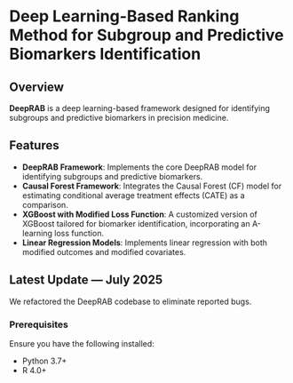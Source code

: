 # Deep Learning-Based Ranking Method for Subgroup and Predictive Biomarkers Identification

## Overview

**DeepRAB** is a deep learning-based framework designed for identifying subgroups and predictive biomarkers in precision medicine. 

## Features
- **DeepRAB Framework**: Implements the core DeepRAB model for identifying subgroups and predictive biomarkers.
- **Causal Forest Framework**: Integrates the Causal Forest (CF) model for estimating conditional average treatment effects (CATE) as a comparison.
- **XGBoost with Modified Loss Function**: A customized version of XGBoost tailored for biomarker identification, incorporating an A-learning loss function.
- **Linear Regression Models**: Implements linear regression with both modified outcomes and modified covariates.

## Latest Update — July 2025
We refactored the DeepRAB codebase to eliminate reported bugs.

### Prerequisites

Ensure you have the following installed:

- Python 3.7+
- R 4.0+




